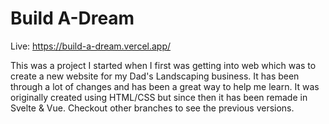 # Build A-Dream

Live: https://build-a-dream.vercel.app/

This was a project I started when I first was getting into web which was to create a new website for my Dad's Landscaping business. It has been through a lot of changes and has been a great way to help me learn. It was originally created using HTML/CSS but since then it has been remade in Svelte & Vue. Checkout other branches to see the previous versions.
